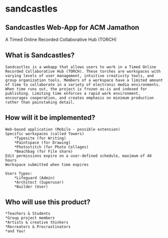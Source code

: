 sandcastles
===========

Sandcastles Web-App for ACM Jamathon
------------------------------------

A Timed Online Recorded Collaborative Hub (TORCH)

What is Sandcastles?
--------------------

	Sandcastles is a webapp that allows users to work in a Timed Online Recorded Collaborative Hub (TORCH). These torches are workspaces with varying levels of user management, intuitive creativity tools, and group organization tools. Members of a workspace have a limited amount of time to collaborate in a variety of electronic media environments. When time runs out, the project is frozen as-is and indexed for publishing. Limiting time enforces a rapid work environment, encourages cooperation, and creates emphasis on minimum production rather than painstaking detail.
	
How will it be implemented?
---------------------------

	Web-based application (Mobile - possible extension) 
	Specific workspaces (called Towers)
		*Typesite (for Writing)
		*Paintspace (for Drawing)
		*Photostitch (for Photo Collages)
		*Beachbag (for File share)
	Edit permissions expire on a user-defined schedule, maximum of 48 hours
	Workspace submitted when time expires

	Users Types:
		*Lifeguard (Admin)
		*Architect (Superuser)
		*Builder (User)

Who will use this product?
--------------------------

	*Teachers & Students
	*Group project members
	*Artists & creative thinkers
	*Recreators & Procrastinators
	*and You!
